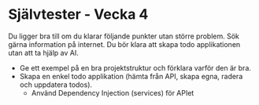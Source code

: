 # Självtester - Vecka 4

Du ligger bra till om du klarar följande punkter utan större problem. Sök gärna information på internet. Du bör klara att skapa todo applikationen utan att ta hjälp av AI.

- Ge ett exempel på en bra projektstruktur och förklara varför den är bra.
- Skapa en enkel todo applikation (hämta från API, skapa egna, radera och uppdatera todos).
  - Använd Dependency Injection (services) för APIet

